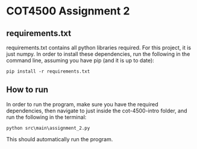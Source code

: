 # COT4500 Assignment 2
 
## requirements.txt
requirements.txt contains all python libraries required. For this project, it is just numpy.
In order to install these dependencies, run the following in the command line, assuming you have pip (and it is up to date):
```
pip install -r requirements.txt
```

## How to run
In order to run the program, make sure you have the required dependencies, then navigate to just inside the cot-4500-intro folder, and run the following in the terminal:
```
python src\main\assignment_2.py
```
This should automatically run the program.
